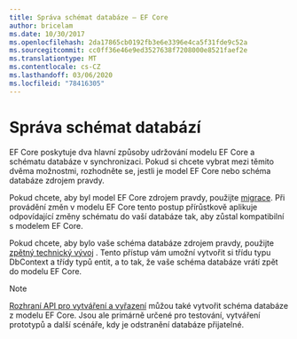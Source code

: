 ```yaml
---
title: Správa schémat databáze – EF Core
author: bricelam
ms.date: 10/30/2017
ms.openlocfilehash: 2da17865cb0192fb3e6e3396e4ca5f31fde9c52a
ms.sourcegitcommit: cc0ff36e46e9ed3527638f7208000e8521faef2e
ms.translationtype: MT
ms.contentlocale: cs-CZ
ms.lasthandoff: 03/06/2020
ms.locfileid: "78416305"
---
```

# <a name="managing-database-schemas"></a>Správa schémat databází

EF Core poskytuje dva hlavní způsoby udržování modelu EF Core a schématu databáze v synchronizaci. Pokud si chcete vybrat mezi těmito dvěma možnostmi, rozhodněte se, jestli je model EF Core nebo schéma databáze zdrojem pravdy.

Pokud chcete, aby byl model EF Core zdrojem pravdy, použijte [migrace][1]. Při provádění změn v modelu EF Core tento postup přírůstkově aplikuje odpovídající změny schématu do vaší databáze tak, aby zůstal kompatibilní s modelem EF Core.

Pokud chcete, aby bylo vaše schéma databáze zdrojem pravdy, použijte [zpětný technický vývoj][2] . Tento přístup vám umožní vytvořit si třídu typu DbContext a třídy typů entit, a to tak, že vaše schéma databáze vrátí zpět do modelu EF Core.

> [!NOTE]
> [Rozhraní API pro vytváření a vyřazení][3] můžou také vytvořit schéma databáze z modelu EF Core. Jsou ale primárně určené pro testování, vytváření prototypů a další scénáře, kdy je odstranění databáze přijatelné.


  [1]: migrations/index.md
  [2]: scaffolding.md
  [3]: ensure-created.md
